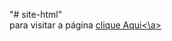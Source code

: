 "# site-html" 
</br>
para visitar a página
<a href="https://ryukicarvalho.github.io/layout/">clique Aqui<\a>
